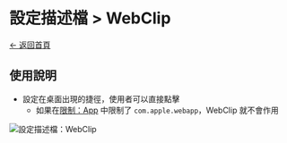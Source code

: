 # 設定描述檔 > WebClip

[← 返回首頁](../)

## 使用說明

* 設定在桌面出現的捷徑，使用者可以直接點擊
  * 如果在[限制：App](./restrictions_apps.md) 中限制了 `com.apple.webapp`，WebClip 就不會作用

![設定描述檔：WebClip](../../images/profiles_webclip.png)

